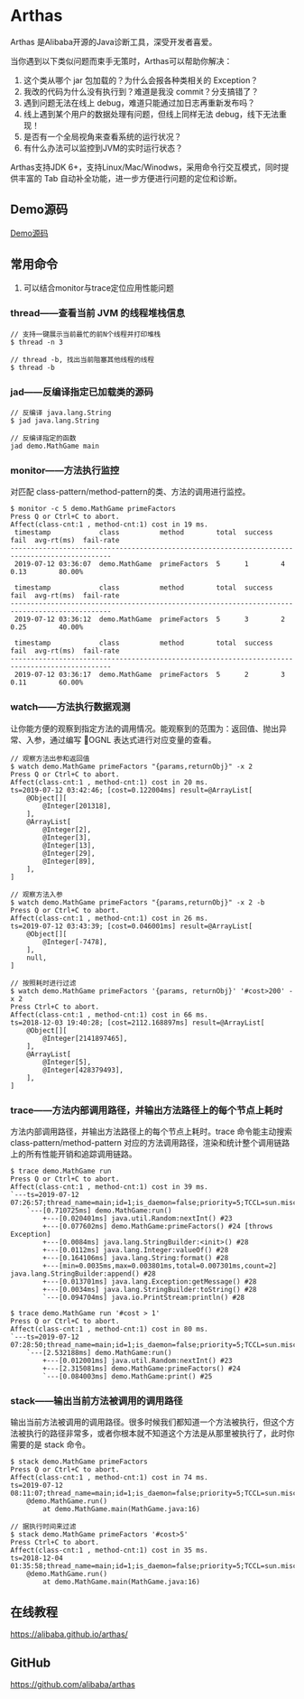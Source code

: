 # Arthas 

Arthas 是Alibaba开源的Java诊断工具，深受开发者喜爱。

当你遇到以下类似问题而束手无策时，Arthas可以帮助你解决：

1. 这个类从哪个 jar 包加载的？为什么会报各种类相关的 Exception？
2. 我改的代码为什么没有执行到？难道是我没 commit？分支搞错了？
3. 遇到问题无法在线上 debug，难道只能通过加日志再重新发布吗？
4. 线上遇到某个用户的数据处理有问题，但线上同样无法 debug，线下无法重现！
5. 是否有一个全局视角来查看系统的运行状况？
6. 有什么办法可以监控到JVM的实时运行状态？

Arthas支持JDK 6+，支持Linux/Mac/Winodws，采用命令行交互模式，同时提供丰富的 Tab 自动补全功能，进一步方便进行问题的定位和诊断。

## Demo源码

[Demo源码](https://github.com/alibaba/arthas/blob/master/demo/src/main/java/demo/MathGame.java)

## 常用命令

1. 可以结合monitor与trace定位应用性能问题

### thread——查看当前 JVM 的线程堆栈信息

```
// 支持一键展示当前最忙的前N个线程并打印堆栈
$ thread -n 3 

// thread -b, 找出当前阻塞其他线程的线程
$ thread -b
```

### jad——反编译指定已加载类的源码

```
// 反编译 java.lang.String
$ jad java.lang.String

// 反编译指定的函数
jad demo.MathGame main
```

### monitor——方法执行监控

对匹配 class-pattern/method-pattern的类、方法的调用进行监控。

```
$ monitor -c 5 demo.MathGame primeFactors
Press Q or Ctrl+C to abort.
Affect(class-cnt:1 , method-cnt:1) cost in 19 ms.
 timestamp            class          method        total  success  fail  avg-rt(ms)  fail-rate                                                                                                 
-----------------------------------------------------------------------------------------------                                                                                                
 2019-07-12 03:36:07  demo.MathGame  primeFactors  5      1        4     0.13        80.00%                                                                                                    

 timestamp            class          method        total  success  fail  avg-rt(ms)  fail-rate                                                                                                 
-----------------------------------------------------------------------------------------------                                                                                                
 2019-07-12 03:36:12  demo.MathGame  primeFactors  5      3        2     0.25        40.00%                                                                                                    

 timestamp            class          method        total  success  fail  avg-rt(ms)  fail-rate                                                                                                 
-----------------------------------------------------------------------------------------------                                                                                                
 2019-07-12 03:36:17  demo.MathGame  primeFactors  5      2        3     0.11        60.00%              
```


### watch——方法执行数据观测

让你能方便的观察到指定方法的调用情况。能观察到的范围为：返回值、抛出异常、入参，通过编写 OGNL 表达式进行对应变量的查看。

```
// 观察方法出参和返回值
$ watch demo.MathGame primeFactors "{params,returnObj}" -x 2
Press Q or Ctrl+C to abort.
Affect(class-cnt:1 , method-cnt:1) cost in 20 ms.
ts=2019-07-12 03:42:46; [cost=0.122004ms] result=@ArrayList[
    @Object[][
        @Integer[201318],
    ],
    @ArrayList[
        @Integer[2],
        @Integer[3],
        @Integer[13],
        @Integer[29],
        @Integer[89],
    ],
]

// 观察方法入参
$ watch demo.MathGame primeFactors "{params,returnObj}" -x 2 -b
Press Q or Ctrl+C to abort.
Affect(class-cnt:1 , method-cnt:1) cost in 26 ms.
ts=2019-07-12 03:43:39; [cost=0.046001ms] result=@ArrayList[
    @Object[][
        @Integer[-7478],
    ],
    null,
]

// 按照耗时进行过滤
$ watch demo.MathGame primeFactors '{params, returnObj}' '#cost>200' -x 2
Press Ctrl+C to abort.
Affect(class-cnt:1 , method-cnt:1) cost in 66 ms.
ts=2018-12-03 19:40:28; [cost=2112.168897ms] result=@ArrayList[
    @Object[][
        @Integer[2141897465],
    ],
    @ArrayList[
        @Integer[5],
        @Integer[428379493],
    ],
]
```

### trace——方法内部调用路径，并输出方法路径上的每个节点上耗时

方法内部调用路径，并输出方法路径上的每个节点上耗时。trace 命令能主动搜索 class-pattern/method-pattern 对应的方法调用路径，渲染和统计整个调用链路上的所有性能开销和追踪调用链路。

```
$ trace demo.MathGame run
Press Q or Ctrl+C to abort.
Affect(class-cnt:1 , method-cnt:1) cost in 39 ms.
`---ts=2019-07-12 07:26:57;thread_name=main;id=1;is_daemon=false;priority=5;TCCL=sun.misc.Launcher$AppClassLoader@70dea4e
    `---[0.710725ms] demo.MathGame:run()
        +---[0.020401ms] java.util.Random:nextInt() #23
        +---[0.077602ms] demo.MathGame:primeFactors() #24 [throws Exception]
        +---[0.0084ms] java.lang.StringBuilder:<init>() #28
        +---[0.0112ms] java.lang.Integer:valueOf() #28
        +---[0.164106ms] java.lang.String:format() #28
        +---[min=0.0035ms,max=0.003801ms,total=0.007301ms,count=2] java.lang.StringBuilder:append() #28
        +---[0.013701ms] java.lang.Exception:getMessage() #28
        +---[0.0034ms] java.lang.StringBuilder:toString() #28
        `---[0.094704ms] java.io.PrintStream:println() #28
        
$ trace demo.MathGame run '#cost > 1'
Press Q or Ctrl+C to abort.
Affect(class-cnt:1 , method-cnt:1) cost in 80 ms.
`---ts=2019-07-12 07:28:50;thread_name=main;id=1;is_daemon=false;priority=5;TCCL=sun.misc.Launcher$AppClassLoader@70dea4e
    `---[2.532188ms] demo.MathGame:run()
        +---[0.012001ms] java.util.Random:nextInt() #23
        +---[2.315081ms] demo.MathGame:primeFactors() #24
        `---[0.084003ms] demo.MathGame:print() #25

```

### stack——输出当前方法被调用的调用路径

输出当前方法被调用的调用路径。很多时候我们都知道一个方法被执行，但这个方法被执行的路径非常多，或者你根本就不知道这个方法是从那里被执行了，此时你需要的是 stack 命令。

```
$ stack demo.MathGame primeFactors
Press Q or Ctrl+C to abort.
Affect(class-cnt:1 , method-cnt:1) cost in 74 ms.
ts=2019-07-12 08:11:07;thread_name=main;id=1;is_daemon=false;priority=5;TCCL=sun.misc.Launcher$AppClassLoader@70dea4e
    @demo.MathGame.run()
        at demo.MathGame.main(MathGame.java:16)

// 据执行时间来过滤
$ stack demo.MathGame primeFactors '#cost>5'
Press Ctrl+C to abort.
Affect(class-cnt:1 , method-cnt:1) cost in 35 ms.
ts=2018-12-04 01:35:58;thread_name=main;id=1;is_daemon=false;priority=5;TCCL=sun.misc.Launcher$AppClassLoader@3d4eac69
    @demo.MathGame.run()
        at demo.MathGame.main(MathGame.java:16)
```

## 在线教程
https://alibaba.github.io/arthas/


## GitHub
https://github.com/alibaba/arthas